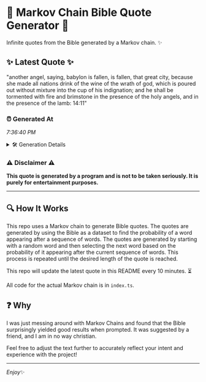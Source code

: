 # 📖 Markov Chain Bible Quote Generator 📖

Infinite quotes from the Bible generated by a Markov chain. ✨

## ✨ Latest Quote ✨
"another angel, saying, babylon is fallen, is fallen, that great city, because she made all nations drink of the wine of the wrath of god, which is poured out without mixture into the cup of his indignation; and he shall be tormented with fire and brimstone in the presence of the holy angels, and in the presence of the lamb: 14:11"

### ⏰ Generated At
*7:36:40 PM*

<details>
    <summary>🛠️ Generation Details</summary>
    <p>
        <strong>🌱 Seed:</strong> another<br>
        <strong>🔄 Iterations:</strong> 60<br>
        <strong>📜 Context History:</strong><br>[ another ]: angel,<br>[ another, angel, ]: saying,<br>[ another, angel,, saying, ]: babylon<br>[ another, angel,, saying,, babylon ]: is<br>[ another, angel,, saying,, babylon, is ]: fallen,<br>[ another, angel,, saying,, babylon, is, fallen, ]: is<br>[ angel,, saying,, babylon, is, fallen,, is ]: fallen,<br>[ saying,, babylon, is, fallen,, is, fallen, ]: that<br>[ babylon, is, fallen,, is, fallen,, that ]: great<br>[ is, fallen,, is, fallen,, that, great ]: city,<br>[ fallen,, is, fallen,, that, great, city, ]: because<br>[ is, fallen,, that, great, city,, because ]: she<br>[ fallen,, that, great, city,, because, she ]: made<br>[ that, great, city,, because, she, made ]: all<br>[ great, city,, because, she, made, all ]: nations<br>[ city,, because, she, made, all, nations ]: drink<br>[ because, she, made, all, nations, drink ]: of<br>[ she, made, all, nations, drink, of ]: the<br>[ made, all, nations, drink, of, the ]: wine<br>[ all, nations, drink, of, the, wine ]: of<br>[ nations, drink, of, the, wine, of ]: the<br>[ drink, of, the, wine, of, the ]: wrath<br>[ of, the, wine, of, the, wrath ]: of<br>[ the, wine, of, the, wrath, of ]: god,<br>[ wine, of, the, wrath, of, god, ]: which<br>[ of, the, wrath, of, god,, which ]: is<br>[ the, wrath, of, god,, which, is ]: poured<br>[ wrath, of, god,, which, is, poured ]: out<br>[ of, god,, which, is, poured, out ]: without<br>[ god,, which, is, poured, out, without ]: mixture<br>[ which, is, poured, out, without, mixture ]: into<br>[ is, poured, out, without, mixture, into ]: the<br>[ poured, out, without, mixture, into, the ]: cup<br>[ out, without, mixture, into, the, cup ]: of<br>[ without, mixture, into, the, cup, of ]: his<br>[ mixture, into, the, cup, of, his ]: indignation;<br>[ into, the, cup, of, his, indignation; ]: and<br>[ the, cup, of, his, indignation;, and ]: he<br>[ cup, of, his, indignation;, and, he ]: shall<br>[ of, his, indignation;, and, he, shall ]: be<br>[ his, indignation;, and, he, shall, be ]: tormented<br>[ indignation;, and, he, shall, be, tormented ]: with<br>[ and, he, shall, be, tormented, with ]: fire<br>[ he, shall, be, tormented, with, fire ]: and<br>[ shall, be, tormented, with, fire, and ]: brimstone<br>[ be, tormented, with, fire, and, brimstone ]: in<br>[ tormented, with, fire, and, brimstone, in ]: the<br>[ with, fire, and, brimstone, in, the ]: presence<br>[ fire, and, brimstone, in, the, presence ]: of<br>[ and, brimstone, in, the, presence, of ]: the<br>[ brimstone, in, the, presence, of, the ]: holy<br>[ in, the, presence, of, the, holy ]: angels,<br>[ the, presence, of, the, holy, angels, ]: and<br>[ presence, of, the, holy, angels,, and ]: in<br>[ of, the, holy, angels,, and, in ]: the<br>[ the, holy, angels,, and, in, the ]: presence<br>[ holy, angels,, and, in, the, presence ]: of<br>[ angels,, and, in, the, presence, of ]: the<br>[ and, in, the, presence, of, the ]: lamb:<br>[ in, the, presence, of, the, lamb: ]: 14:11<br>
    </p>
</details>

### ⚠️ Disclaimer ⚠️
**This quote is generated by a program and is not to be taken seriously. It is purely for entertainment purposes.**

---

## 🔍 How It Works

This repo uses a Markov chain to generate Bible quotes. The quotes are generated by using the Bible as a dataset to find the probability of a word appearing after a sequence of words. The quotes are generated by starting with a random word and then selecting the next word based on the probability of it appearing after the current sequence of words. This process is repeated until the desired length of the quote is reached.

This repo will update the latest quote in this README every 10 minutes. ⏳

All code for the actual Markov chain is in `index.ts`.

## ❓ Why

I was just messing around with Markov Chains and found that the Bible surprisingly yielded good results when prompted. 
It was suggested by a friend, and I am in no way christian.

Feel free to adjust the text further to accurately reflect your intent and experience with the project!

---

*Enjoy*✨
